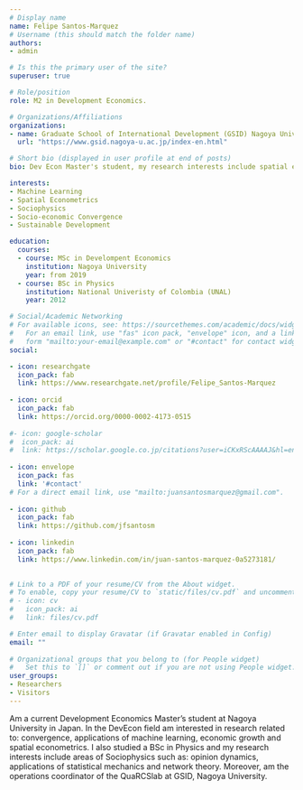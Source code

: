 ```yaml
---
# Display name
name: Felipe Santos-Marquez
# Username (this should match the folder name)
authors:
- admin

# Is this the primary user of the site?
superuser: true

# Role/position
role: M2 in Development Economics.

# Organizations/Affiliations
organizations:
- name: Graduate School of International Development (GSID) Nagoya University
  url: "https://www.gsid.nagoya-u.ac.jp/index-en.html"

# Short bio (displayed in user profile at end of posts)
bio: Dev Econ Master's student, my research interests include spatial econometrics, machine learning, sociophysics, convergence and economic growth.

interests:
- Machine Learning
- Spatial Econometrics
- Sociophysics
- Socio-economic Convergence
- Sustainable Development

education:
  courses:
  - course: MSc in Develompent Economics 
    institution: Nagoya University
    year: from 2019
  - course: BSc in Physics
    institution: National Univeristy of Colombia (UNAL)
    year: 2012

# Social/Academic Networking
# For available icons, see: https://sourcethemes.com/academic/docs/widgets/#icons
#   For an email link, use "fas" icon pack, "envelope" icon, and a link in the
#   form "mailto:your-email@example.com" or "#contact" for contact widget.
social:

- icon: researchgate
  icon_pack: fab
  link: https://www.researchgate.net/profile/Felipe_Santos-Marquez
  
- icon: orcid
  icon_pack: fab
  link: https://orcid.org/0000-0002-4173-0515
  
#- icon: google-scholar
#  icon_pack: ai
#  link: https://scholar.google.co.jp/citations?user=iCKxRScAAAAJ&hl=en
  
- icon: envelope
  icon_pack: fas
  link: '#contact'  
# For a direct email link, use "mailto:juansantosmarquez@gmail.com".
  
- icon: github
  icon_pack: fab
  link: https://github.com/jfsantosm
  
- icon: linkedin
  icon_pack: fab
  link: https://www.linkedin.com/in/juan-santos-marquez-0a5273181/

  
# Link to a PDF of your resume/CV from the About widget.
# To enable, copy your resume/CV to `static/files/cv.pdf` and uncomment the lines below.  
# - icon: cv
#   icon_pack: ai
#   link: files/cv.pdf

# Enter email to display Gravatar (if Gravatar enabled in Config)
email: ""
  
# Organizational groups that you belong to (for People widget)
#   Set this to `[]` or comment out if you are not using People widget.  
user_groups:
- Researchers
- Visitors
---
```


Am a current Development Economics Master’s student at Nagoya University in Japan. In the DevEcon field am interested in research related to:  convergence, applications of machine learning, economic growth and spatial econometrics. I also studied a BSc in Physics and my research interests include areas of Sociophysics such as: opinion dynamics, applications of statistical mechanics and network theory. 
Moreover, am the operations coordinator of the QuaRCSlab at GSID, Nagoya University.
